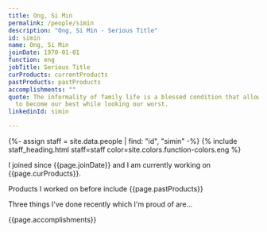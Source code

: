 ```yaml
---
title: Ong, Si Min
permalink: /people/simin
description: "Ong, Si Min - Serious Title"
id: simin
name: Ong, Si Min
joinDate: 1970-01-01
function: eng
jobTitle: Serious Title
curProducts: currentProducts
pastProducts: pastProducts
accomplishments: ""
quote: The informality of family life is a blessed condition that allows us all
  to become our best while looking our worst.
linkedinId: simin

---
```


{%- assign staff = site.data.people | find: "id", "simin" -%}
{% include staff_heading.html staff=staff color=site.colors.function-colors.eng %}

<p>I joined since {{page.joinDate}} and I am currently working on {{page.curProducts}}.</p>

<p>Products I worked on before include {{page.pastProducts}}</p>

<p>Three things I've done recently which I'm proud of are...</p>
{{page.accomplishments}}
